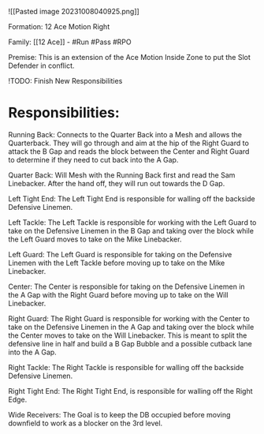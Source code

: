 ![[Pasted image 20231008040925.png]]

Formation:
12 Ace Motion Right

Family:
[[12 Ace]] - #Run #Pass #RPO


Premise:
This is an extension of the Ace Motion Inside Zone to put the Slot Defender in conflict. 


!TODO: Finish New Responsibilities
# Responsibilities:

Running Back:
Connects to the Quarter Back into a Mesh and allows the Quarterback. They will go through and aim at the hip of the Right Guard to attack the B Gap and reads the block between the Center and Right Guard to determine if they need to cut back into the A Gap. 

Quarter Back:
Will Mesh with the Running Back first and read the Sam Linebacker. After the hand off, they will run out towards the D Gap. 


Left Tight End:
The Left Tight End is responsible for walling off the backside Defensive Linemen. 


Left Tackle:
The Left Tackle is responsible for working with the Left Guard to take on the Defensive Linemen in the B Gap and taking over the block while the Left Guard moves to take on the Mike Linebacker.

Left Guard:
The Left Guard is responsible for taking on the Defensive Linemen with the Left Tackle before moving up to take on the Mike Linebacker. 

Center:
The Center is responsible for taking on the Defensive Linemen in the A Gap with the Right Guard before moving up to take on the Will Linebacker. 

Right Guard:
The Right Guard is responsible for working with the Center to take on the Defensive Linemen in the A Gap and taking over the block while the Center moves to take on the Will Linebacker. This is meant to split the defensive line in half and build a B Gap Bubble and a possible cutback lane into the A Gap. 

Right Tackle:
The Right Tackle is responsible for walling off the backside Defensive Linemen. 

Right Tight End:
The Right Tight End, is responsible for walling off the Right Edge. 

Wide Receivers:
The Goal is to keep the DB occupied before moving downfield to work as a blocker on the 3rd level. 
